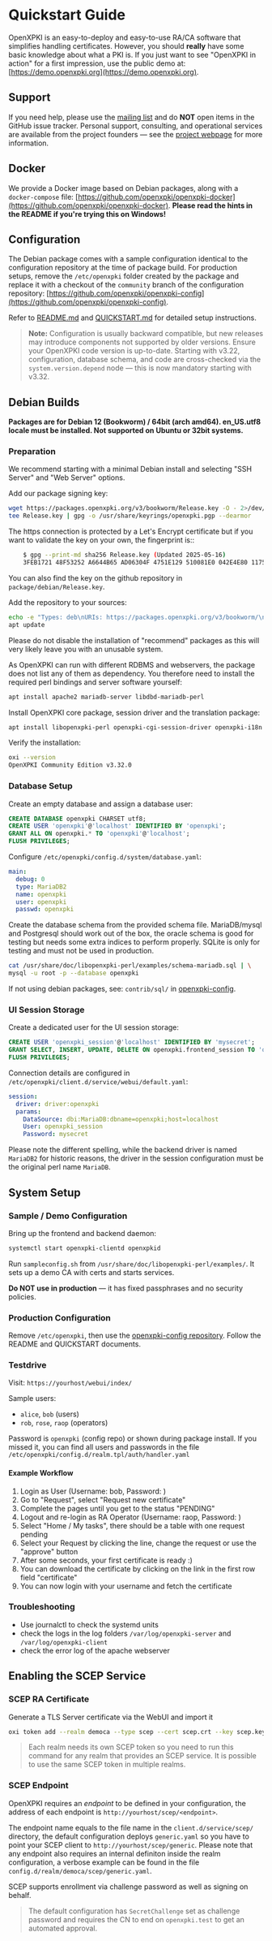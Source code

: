 # Quickstart Guide

OpenXPKI is an easy-to-deploy and easy-to-use RA/CA software that simplifies handling certificates. However, you should **really** have some basic knowledge about what a PKI is. If you just want to see "OpenXPKI in action" for a first impression, use the public demo at: [https://demo.openxpki.org](https://demo.openxpki.org).

## Support

If you need help, please use the [mailing list](https://lists.sourceforge.net/lists/listinfo/openxpki-users) and do **NOT** open items in the GitHub issue tracker. Personal support, consulting, and operational services are available from the project founders — see the [project webpage](https://www.openxpki.org/#resources) for more information.

## Docker

We provide a Docker image based on Debian packages, along with a `docker-compose` file: [https://github.com/openxpki/openxpki-docker](https://github.com/openxpki/openxpki-docker).
**Please read the hints in the README if you're trying this on Windows!**

## Configuration

The Debian package comes with a sample configuration identical to the configuration repository at the time of package build. For production setups, remove the `/etc/openxpki` folder created by the package and replace it with a checkout of the `community` branch of the configuration repository: [https://github.com/openxpki/openxpki-config](https://github.com/openxpki/openxpki-config).

Refer to [README.md](https://github.com/openxpki/openxpki-config/blob/community/README.md) and [QUICKSTART.md](https://github.com/openxpki/openxpki-config/blob/community/QUICKSTART.md) for detailed setup instructions.

> **Note:** Configuration is usually backward compatible, but new releases may introduce components not supported by older versions. Ensure your OpenXPKI code version is up-to-date. Starting with v3.22, configuration, database schema, and code are cross-checked via the `system.version.depend` node — this is now mandatory starting with v3.32.

## Debian Builds

**Packages are for Debian 12 (Bookworm) / 64bit (arch amd64). en\_US.utf8 locale must be installed. Not supported on Ubuntu or 32bit systems.**

### Preparation

We recommend starting with a minimal Debian install and selecting "SSH Server" and "Web Server" options.

Add our package signing key:

```bash
wget https://packages.openxpki.org/v3/bookworm/Release.key -O - 2>/dev/null | \
tee Release.key | gpg -o /usr/share/keyrings/openxpki.pgp --dearmor
```

The https connection is protected by a Let's Encrypt certificate but
if you want to validate the key on your own, the fingerprint is::

```bash
    $ gpg --print-md sha256 Release.key (Updated 2025-05-16)
    3FEB1721 48F53252 A6644B65 AD06304F 4751E129 510081E0 042E4E80 1175E3F8
```

You can also find the key on the github repository in `package/debian/Release.key`.

Add the repository to your sources:

```bash
echo -e "Types: deb\nURIs: https://packages.openxpki.org/v3/bookworm/\nSuites: bookworm\nComponents: release\nSigned-By: /usr/share/keyrings/openxpki.pgp" > /etc/apt/sources.list.d/openxpki.sources
apt update
```

Please do not disable the installation of "recommend" packages as this will very
likely leave you with an unusable system.

As OpenXPKI can run with different RDBMS and webservers, the package does not list
any of them as dependency. You therefore need to install the required perl bindings
and server software yourself:

```bash
apt install apache2 mariadb-server libdbd-mariadb-perl
```

Install OpenXPKI core package, session driver and the translation package:

```bash
apt install libopenxpki-perl openxpki-cgi-session-driver openxpki-i18n
```

Verify the installation:

```bash
oxi --version
OpenXPKI Community Edition v3.32.0
```

### Database Setup

Create an empty database and assign a database user:

```sql
CREATE DATABASE openxpki CHARSET utf8;
CREATE USER 'openxpki'@'localhost' IDENTIFIED BY 'openxpki';
GRANT ALL ON openxpki.* TO 'openxpki'@'localhost';
FLUSH PRIVILEGES;
```

Configure `/etc/openxpki/config.d/system/database.yaml`:

```yaml
main:
  debug: 0
  type: MariaDB2
  name: openxpki
  user: openxpki
  passwd: openxpki
```

Create the database schema from the provided schema file. MariaDB/mysql and
Postgresql should work out of the box, the oracle schema is good for testing
but needs some extra indices to perform properly. SQLite is only for testing
and must not be used in production.

```bash
cat /usr/share/doc/libopenxpki-perl/examples/schema-mariadb.sql | \
mysql -u root -p --database openxpki
```

If not using debian packages, see: `contrib/sql/` in [openxpki-config](https://github.com/openxpki/openxpki-config).

### UI Session Storage

Create a dedicated user for the UI session storage:

```sql
CREATE USER 'openxpki_session'@'localhost' IDENTIFIED BY 'mysecret';
GRANT SELECT, INSERT, UPDATE, DELETE ON openxpki.frontend_session TO 'openxpki_session'@'localhost';
FLUSH PRIVILEGES;
```

Connection details are configured in `/etc/openxpki/client.d/service/webui/default.yaml`:

```yaml
session:
  driver: driver:openxpki
  params:
    DataSource: dbi:MariaDB:dbname=openxpki;host=localhost
    User: openxpki_session
    Password: mysecret
```

Please note the different spelling, while the backend driver is named `MariaDB2`
for historic reasons, the driver in the session configuration must be the original
perl name `MariaDB`.

## System Setup

### Sample / Demo Configuration

Bring up the frontend and backend daemon:

```bash
systemctl start openxpki-clientd openxpkid
```

Run `sampleconfig.sh` from `/usr/share/doc/libopenxpki-perl/examples/`. It sets up a demo CA with certs and starts services.

**Do NOT use in production** — it has fixed passphrases and no security policies.

### Production Configuration

Remove `/etc/openxpki`, then use the [openxpki-config repository](https://github.com/openxpki/openxpki-config). Follow the README and QUICKSTART documents.

### Testdrive

Visit: `https://yourhost/webui/index/`

Sample users:

* `alice`, `bob` (users)
* `rob`, `rose`, `raop` (operators)

Password is `openxpki` (config repo) or shown during package install. If you missed it, you can find all users and passwords in the file `/etc/openxpki/config.d/realm.tpl/auth/handler.yaml`

#### Example Workflow

1. Login as User (Username: bob, Password: <see above>)
2. Go to "Request", select "Request new certificate"
3. Complete the pages until you get to the status "PENDING"
4. Logout and re-login as RA Operator (Username: raop, Password: <see above> )
5. Select "Home / My tasks", there should be a table with one request pending
6. Select your Request by clicking the line, change the request or use the "approve" button
7. After some seconds, your first certificate is ready :)
8. You can download the certificate by clicking on the link in the first row field "certificate"
9. You can now login with your username and fetch the certificate

### Troubleshooting

* Use journalctl to check the systemd units
* check the logs in the log folders `/var/log/openxpki-server` and
  `/var/log/openxpki-client`
* check the error log of the apache webserver

## Enabling the SCEP Service

### SCEP RA Certificate

Generate a TLS Server certificate via the WebUI and import it

```bash
oxi token add --realm democa --type scep --cert scep.crt --key scep.key
```

> Each realm needs its own SCEP token so you need to run this command
for any realm that provides an SCEP service. It is possible to use the same
SCEP token in multiple realms.

### SCEP Endpoint

OpenXPKI requires an *endpoint* to be defined in your configuration, the
address of each endpoint is `http://yourhost/scep/<endpoint>`.

The endpoint name equals to the file name in the `client.d/service/scep/`
directory, the default configuration deploys `generic.yaml` so you have to
point your SCEP client to `http://yourhost/scep/generic`. Please note that
any endpoint also requires an internal definiton inside the realm configuration,
a verbose example can be found in the file ``config.d/realm/democa/scep/generic.yaml``.

SCEP supports enrollment via challenge password as well as signing on behalf.

> The default configuration has `SecretChallenge` set as challenge password and requires the CN to end on `openxpki.test` to get an automated approval.
